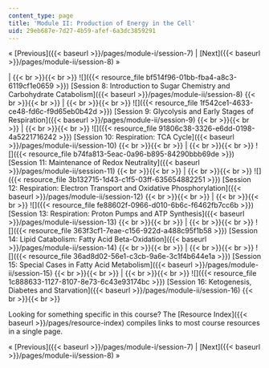```yaml
---
content_type: page
title: 'Module II: Production of Energy in the Cell'
uid: 29eb687e-7d27-4b59-afef-6a3dc3859291
---
```


« [Previous]({{< baseurl >}}/pages/module-i/session-7) | [Next]({{< baseurl >}}/pages/module-ii/session-8) »

|  {{< br >}}{{< br >}} ![]({{< resource_file bf514f96-01bb-fba4-a8c3-6119cf1e0659 >}}) [Session 8: Introduction to Sugar Chemistry and Carbohydrate Catabolism]({{< baseurl >}}/pages/module-ii/session-8) {{< br >}}{{< br >}}  |  {{< br >}}{{< br >}} ![]({{< resource_file 1f542ce1-4633-ce48-fd6c-f9d65eb0b42d >}}) [Session 9: Glycolysis and Early Stages of Respiration]({{< baseurl >}}/pages/module-ii/session-9) {{< br >}}{{< br >}}  |  {{< br >}}{{< br >}} ![]({{< resource_file 91806c38-3326-e6dd-0198-4a5221716242 >}}) [Session 10: Respiration: TCA Cycle]({{< baseurl >}}/pages/module-ii/session-10) {{< br >}}{{< br >}}  |  {{< br >}}{{< br >}} ![]({{< resource_file b74fa813-5eac-0a96-b895-84290bbb69de >}}) [Session 11: Maintenance of Redox Neutrality]({{< baseurl >}}/pages/module-ii/session-11) {{< br >}}{{< br >}}  |  {{< br >}}{{< br >}} ![]({{< resource_file 3b132715-1d43-c1f5-03ff-635654882251 >}}) [Session 12: Respiration: Electron Transport and Oxidative Phosphorylation]({{< baseurl >}}/pages/module-ii/session-12) {{< br >}}{{< br >}}  |  {{< br >}}{{< br >}} ![]({{< resource_file fe88602f-0966-d010-6b6c-f6462fb7cc6b >}}) [Session 13: Respiration: Proton Pumps and ATP Synthesis]({{< baseurl >}}/pages/module-ii/session-13) {{< br >}}{{< br >}}  |  {{< br >}}{{< br >}} ![]({{< resource_file 363f3cf1-7eae-c156-922d-a488c95f1b58 >}}) [Session 14: Lipid Catabolism: Fatty Acid Beta-Oxidation]({{< baseurl >}}/pages/module-ii/session-14) {{< br >}}{{< br >}}  |  {{< br >}}{{< br >}} ![]({{< resource_file 36ad8d02-56e1-c3cb-9a6e-3c1f4b644e1a >}}) [Session 15: Special Cases in Fatty Acid Metabolism]({{< baseurl >}}/pages/module-ii/session-15) {{< br >}}{{< br >}}  |  {{< br >}}{{< br >}} ![]({{< resource_file 1c888633-1127-8107-8e73-6c43e93174bc >}}) [Session 16: Ketogenesis, Diabetes and Starvation]({{< baseurl >}}/pages/module-ii/session-16) {{< br >}}{{< br >}}  

Looking for something specific in this course? The [Resource Index]({{< baseurl >}}/pages/resource-index) compiles links to most course resources in a single page.

« [Previous]({{< baseurl >}}/pages/module-i/session-7) | [Next]({{< baseurl >}}/pages/module-ii/session-8) »